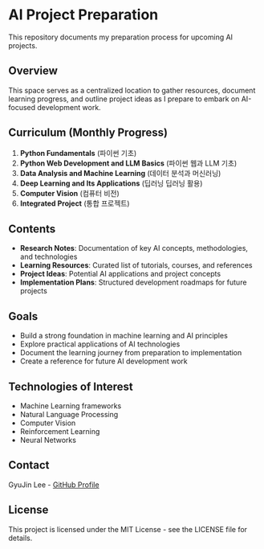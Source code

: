 # AI Project Preparation

This repository documents my preparation process for upcoming AI projects.

## Overview

This space serves as a centralized location to gather resources, document learning progress, and outline project ideas as I prepare to embark on AI-focused development work.

## Curriculum (Monthly Progress)

1. **Python Fundamentals** (파이썬 기초)
2. **Python Web Development and LLM Basics** (파이썬 웹과 LLM 기초)
3. **Data Analysis and Machine Learning** (데이터 분석과 머신러닝)
4. **Deep Learning and Its Applications** (딥러닝 딥러닝 활용)
5. **Computer Vision** (컴퓨터 비전)
6. **Integrated Project** (통합 프로젝트)

## Contents

- **Research Notes**: Documentation of key AI concepts, methodologies, and technologies
- **Learning Resources**: Curated list of tutorials, courses, and references
- **Project Ideas**: Potential AI applications and project concepts
- **Implementation Plans**: Structured development roadmaps for future projects

## Goals

- Build a strong foundation in machine learning and AI principles
- Explore practical applications of AI technologies
- Document the learning journey from preparation to implementation
- Create a reference for future AI development work

## Technologies of Interest

- Machine Learning frameworks
- Natural Language Processing
- Computer Vision
- Reinforcement Learning
- Neural Networks

## Contact

GyuJin Lee - [GitHub Profile](https://github.com/JinLeeGG)

## License

This project is licensed under the MIT License - see the LICENSE file for details.
